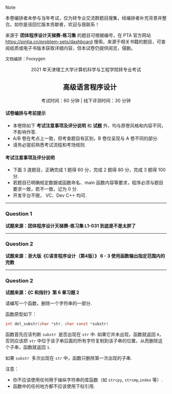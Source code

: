 > [!NOTE]
> 本卷编排者未参与当年考试，仅为转专业交流群题目搜集，经编排者补充背景并整合。如你是该回忆版本贡献者，欢迎与我联系！
>
> 来源于 **团体程序设计天梯赛-练习集** 的题目可根据编号，在 PTA 官方网站 https://pintia.cn/problem-sets/dashboard 搜索。来源于相关书籍的题目，可查阅纸质或电子书版本获取详细内容，但本试卷仍提供阅览，侵删。

<font size=2>文档编排：Fooxygen</font>

<p align="center">2021 年天津理工大学计算机科学与工程学院转专业考试</p>

<div id="user-content-toc">
  <ul align="center">
    <summary><h2>高级语言程序设计</h2></summary>
  </ul>
</div>

<p align="center">考试时间：60 分钟 | 线下评测时间：30 分钟</p>

#### 试卷编排与考前提示
- 本卷除如下 **考试注意事项及评分说明** 和 **试题** 外，均与原卷风格和内容不同，不影响作答.
- A/B 卷在考点上一致，但考查题目有区别，B 卷仅呈现与 A 卷不同的部分.
- 请务必提前熟悉考试流程和考场规则.

#### 考试注意事项及评分说明
- 下面 3 道题目，正确完成 1 题得 60 分，完成 2 题得 80 分，完成 3 题得 100 分.
- 若题目已明确规定数据或函数命名、main 函数内容等要求，程序必须与题目要求一致，若不一致，记为 0 分.
- 开发平台不限， VC、Dev C++ 均可.

***

### Question 1
**试题来源：团体程序设计天梯赛-练习集 L1-031 到底是不是太胖了**

***

### Question 2
**试题来源：浙大版《C语言程序设计（第4版）》 6 - 3 使用函数输出指定范围内的完数**

***

### Question 2
**试题来源：《C 和指针》第 6 章习题 2**

请编写一个函数，删除一个字符串的一部分.

函数原型如下：
```c
int del_substr(char *str, char const *substr) 
```
函数首先应该判断 `substr `是否出现在 `str` 中. 如果它并未出现，函数就返回 `0`，否则应该把 `str` 中位于该子串后面的所有字符复制到该子串的位置，从而删除这个子串，函数就返回 `1`. 

如果 `substr `多次出现在 `str` 中，函数只删除第一次出现的子串.

注意：
- 你不应该使用任何用于操纵字符串的库函数（如 `strcpy`, `strcmp`,`index` 等）.
- 函数中的任何地方都不应该使用下标引用.